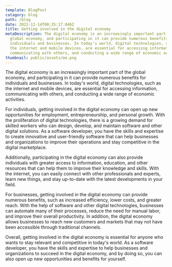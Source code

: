 ```yaml
---
template: BlogPost
catagory: blog
path: /blog
date: 2022-12-14T00:25:17.046Z
title: Getting involved in the digital economy
metaDescription: The digital economy is an increasingly important part of the
  global economy, and participating in it can provide numerous benefits for
  individuals and businesses. In today's world, digital technologies, such as
  the internet and mobile devices, are essential for accessing information,
  communicating with others, and conducting a wide range of economic activities.
thumbnail: public/assets/me.png
---
```

<!--StartFragment-->

The digital economy is an increasingly important part of the global economy, and participating in it can provide numerous benefits for individuals and businesses. In today's world, digital technologies, such as the internet and mobile devices, are essential for accessing information, communicating with others, and conducting a wide range of economic activities.

For individuals, getting involved in the digital economy can open up new opportunities for employment, entrepreneurship, and personal growth. With the proliferation of digital technologies, there is a growing demand for skilled workers who can design, develop, and maintain software and other digital solutions. As a software developer, you have the skills and expertise to create innovative and user-friendly software that can help businesses and organizations to improve their operations and stay competitive in the digital marketplace.

Additionally, participating in the digital economy can also provide individuals with greater access to information, education, and other resources that can help them to improve their knowledge and skills. With the internet, you can easily connect with other professionals and experts, learn new things, and stay up-to-date with the latest developments in your field.

For businesses, getting involved in the digital economy can provide numerous benefits, such as increased efficiency, lower costs, and greater reach. With the help of software and other digital technologies, businesses can automate many of their processes, reduce the need for manual labor, and improve their overall productivity. In addition, the digital economy allows businesses to reach new customers and markets that may not have been accessible through traditional channels.

Overall, getting involved in the digital economy is essential for anyone who wants to stay relevant and competitive in today's world. As a software developer, you have the skills and expertise to help businesses and organizations to succeed in the digital economy, and by doing so, you can also open up new opportunities and benefits for yourself.

<!--EndFragment-->